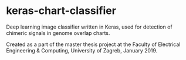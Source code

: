# keras-chart-classifier
Deep learning image classifier written in Keras, used for detection of chimeric signals in genome overlap charts.

Created as a part of the master thesis project at the Faculty of Electrical Engineering & Computing, University of Zagreb, January 2019.